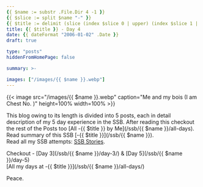 ```yaml
---
{{ $name := substr .File.Dir 4 -1 }}
{{ $slice := split $name "-" }}
{{ $title := delimit (slice (index $slice 0 | upper) (index $slice 1 | title)) " " }}
title: {{ $title }} - Day 4
date: {{ dateFormat "2006-01-02" .Date }}
draft: true

type: "posts"
hiddenFromHomePage: false

summary: >-

images: ["/images/{{ $name }}.webp"]
---
```


{{< image src="/images/{{ $name }}.webp" caption="Me and my bois (I am Chest No. )" height=100% width=100% >}}

This blog owing to its length is divided into 5 posts, each in detail description of my 5 day experience in the SSB. After reading this checkout the rest of the Posts too [All -{{ $title }} by Me](/ssb/{{ $name }}/all-days).\
Read summary of this SSB [-{{ $title }}](/ssb/{{ $name }}).\
Read all my SSB attempts: [SSB Stories](/categories/ssb-stories).

Checkout - [Day 3](/ssb/{{ $name }}/day-3/) & [Day 5](/ssb/{{ $name }}/day-5)\
[All my days at -{{ $title }}](/ssb/{{ $name }}/all-days/)

Peace.
